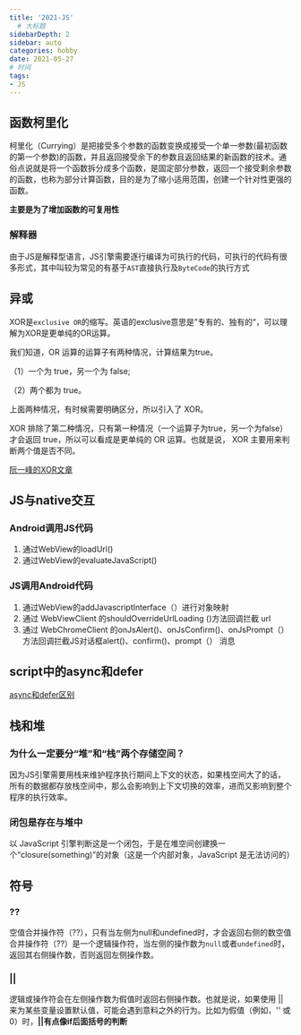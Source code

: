 ```yaml
---
title: '2021-JS'
  # 大标题
sidebarDepth: 2
sidebar: auto
categories: hobby
date: 2021-05-27
# 时间
tags:
- JS
---
```


## 函数柯里化
柯里化（Currying）是把接受多个参数的函数变换成接受一个单一参数(最初函数的第一个参数)的函数，并且返回接受余下的参数且返回结果的新函数的技术。通俗点说就是将一个函数拆分成多个函数，是固定部分参数，返回一个接受剩余参数的函数，也称为部分计算函数，目的是为了缩小适用范围，创建一个针对性更强的函数。

**主要是为了增加函数的可复用性**


### 解释器
由于JS是解释型语言，JS引擎需要逐行编译为可执行的代码，可执行的代码有很多形式，其中叫较为常见的有基于`AST`直接执行及`ByteCode`的执行方式


## 异或
XOR是`exclusive OR`的缩写。英语的exclusive意思是”专有的、独有的“，可以理解为XOR是更单纯的OR运算。

我们知道，OR 运算的运算子有两种情况，计算结果为true。

（1）一个为 true，另一个为 false;

（2）两个都为 true。

上面两种情况，有时候需要明确区分，所以引入了 XOR。

XOR 排除了第二种情况，只有第一种情况（一个运算子为true，另一个为false）才会返回 true，所以可以看成是更单纯的 OR 运算。也就是说， XOR 主要用来判断两个值是否不同。

[阮一峰的XOR文章](https://www.ruanyifeng.com/blog/2021/01/_xor.html)

## JS与native交互
### Android调用JS代码
1. 通过WebView的loadUrl()
2. 通过WebView的evaluateJavaScript()

### JS调用Android代码
1. 通过WebView的addJavascriptInterface（）进行对象映射
2. 通过 WebViewClient 的shouldOverrideUrlLoading ()方法回调拦截 url
3. 通过 WebChromeClient 的onJsAlert()、onJsConfirm()、onJsPrompt（）方法回调拦截JS对话框alert()、confirm()、prompt（） 消息

## script中的async和defer
[async和defer区别](https://juejin.cn/post/6894629999215640583)

## 栈和堆
### 为什么一定要分“堆”和“栈”两个存储空间？
因为JS引擎需要用栈来维护程序执行期间上下文的状态，如果栈空间大了的话，所有的数据都存放栈空间中，那么会影响到上下文切换的效率，进而又影响到整个程序的执行效率。


### 闭包是存在与堆中
以 JavaScript 引擎判断这是一个闭包，于是在堆空间创建换一个“closure(something)”的对象（这是一个内部对象，JavaScript 是无法访问的）

## 符号
### ??
空值合并操作符（??），只有当左侧为null和undefined时，才会返回右侧的数空值合并操作符（??）是一个逻辑操作符，当左侧的操作数为`null`或者`undefined`时，返回其右侧操作数，否则返回左侧操作数。

### ||
逻辑或操作符会在左侧操作数为假值时返回右侧操作数。也就是说，如果使用 || 来为某些变量设置默认值，可能会遇到意料之外的行为。比如为假值（例如，'' 或 0）时，**||有点像if后面括号的判断**
